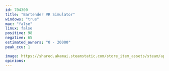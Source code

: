 ```yaml
---
id: 704300
title: "Bartender VR Simulator"
windows: "true"
mac: "false"
linux: false
positive: 98
negative: 65
estimated_owners: "0 - 20000"
peak_ccu: 1

image: https://shared.akamai.steamstatic.com/store_item_assets/steam/apps/704300/header.jpg?t=1700762778
opinions:
---
```


